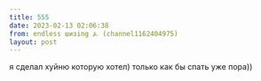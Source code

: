 ```yaml
---
title: 555
date: 2023-02-13 02:06:38
from: endless шизing ⍼ (channel1162404975)
layout: post
---
```


я сделал хуйню которую хотел) только как бы спать уже пора))
